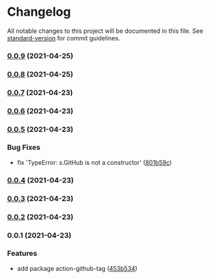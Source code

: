 # Changelog

All notable changes to this project will be documented in this file. See [standard-version](https://github.com/conventional-changelog/standard-version) for commit guidelines.

### [0.0.9](https://github.com/fundamend/fundamend/compare/@fundamend/action-github-tag@0.0.8...@fundamend/action-github-tag@0.0.9) (2021-04-25)

### [0.0.8](https://github.com/fundamend/fundamend/compare/@fundamend/action-github-tag@0.0.7...@fundamend/action-github-tag@0.0.8) (2021-04-25)

### [0.0.7](https://github.com/fundamend/fundamend/compare/@fundamend/action-github-tag@0.0.6...@fundamend/action-github-tag@0.0.7) (2021-04-23)

### [0.0.6](https://github.com/fundamend/fundamend/compare/@fundamend/action-github-tag@0.0.5...@fundamend/action-github-tag@0.0.6) (2021-04-23)

### [0.0.5](https://github.com/fundamend/fundamend/compare/@fundamend/action-github-tag@0.0.4...@fundamend/action-github-tag@0.0.5) (2021-04-23)

### Bug Fixes

- fix 'TypeError: s.GitHub is not a constructor' ([801b59c](https://github.com/fundamend/fundamend/commit/801b59caa69dbd2e0599d9f15c1fe973029c6d47))

### [0.0.4](https://github.com/fundamend/fundamend/compare/@fundamend/action-github-tag@0.0.3...@fundamend/action-github-tag@0.0.4) (2021-04-23)

### [0.0.3](https://github.com/fundamend/fundamend/compare/@fundamend/action-github-tag@0.0.2...@fundamend/action-github-tag@0.0.3) (2021-04-23)

### [0.0.2](https://github.com/fundamend/fundamend/compare/@fundamend/action-github-tag@0.0.1...@fundamend/action-github-tag@0.0.2) (2021-04-23)

### 0.0.1 (2021-04-23)

### Features

- add package action-github-tag ([453b534](https://github.com/fundamend/fundamend/commit/453b5340c414b2e9e9dd5ca9fa2fe5dd9e7f64cb))
